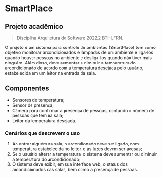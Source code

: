 ﻿# SmartPlace
## Projeto acadêmico
 > Disciplina Arquitetura de Software 2022.2 BTI-UFRN. 
 
 O projeto é um sistema para controle de ambientes (SmartPlace) tem como objetivo monitorar arcondicionados e lâmpadas de um ambiente e liga-los quando houver pessoas no ambiente e desliga-los quando não tiver mais ninguém. Além disso, deve aumentar e diminuir a temperatura do arcondicionado de acordo com a temperatura desejada pelo usuário, estabelecida em um leitor na entrada da sala.


## Componentes
- Sensores de temperatura;
- Sensor de presença;
- Câmera para confirmar a presença de pessoas, contando o número de pessoas que tem na sala;
- Leitor da temperatura desejada.

### Cenários que descrevem o uso
1. Ao entrar alguém na sala, o arcondionado deve ser ligado, com temperatura estabelecida no leitor, e as luzes devem ser acesas;
2. Se o usuário alterar a temperatura, o sistema deve aumentar ou diminuir a temperatura do arcondicionado;
3. O sistema deve exibir, em sua interface web, o status dos arcondicionados das salas, bem como a presença de pessoas.
